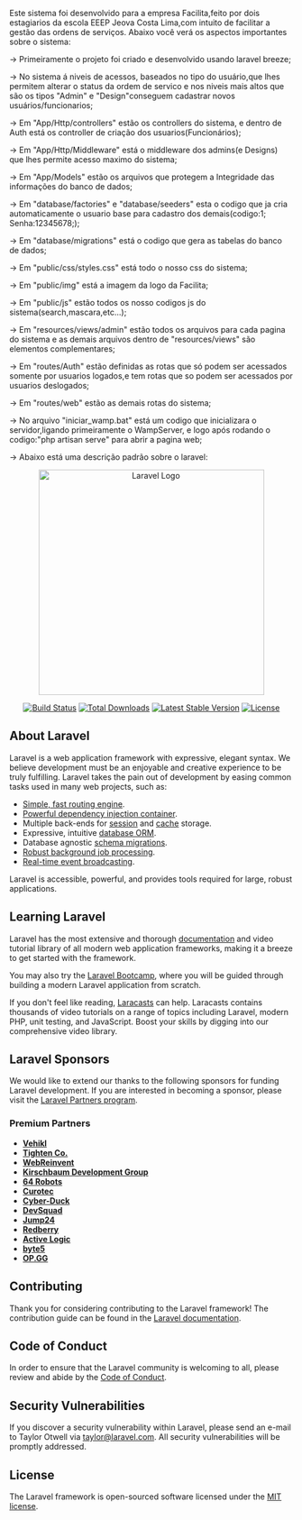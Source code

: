 Este sistema foi desenvolvido para a empresa Facilita,feito por dois estagiarios da escola EEEP Jeova Costa Lima,com intuito de facilitar a gestão das ordens de serviços. Abaixo você verá os aspectos importantes sobre o sistema:

-> Primeiramente o projeto foi criado e desenvolvido usando laravel breeze;

-> No sistema á niveis de acessos, baseados no tipo do usuário,que lhes permitem alterar o status da ordem de servico e nos niveis mais altos que são os tipos "Admin" e "Design"conseguem cadastrar novos usuários/funcionarios;

-> Em "App/Http/controllers" estão os controllers do sistema, e dentro de Auth está os controller de criação dos usuarios(Funcionários);

-> Em "App/Http/Middleware" está o middleware dos admins(e Designs) que lhes permite acesso maximo do sistema;

-> Em "App/Models" estão os arquivos que protegem a Integridade das informações do banco de dados;

-> Em "database/factories" e "database/seeders" esta o codigo que ja cria automaticamente o usuario base para cadastro dos demais(codigo:1; Senha:12345678;);

-> Em "database/migrations" está o codigo que gera as tabelas do banco de dados;

-> Em "public/css/styles.css" está todo o nosso css do sistema;

-> Em "public/img" está a imagem da logo da Facilita;

-> Em "public/js" estão todos os nosso codigos js do sistema(search,mascara,etc...);

-> Em "resources/views/admin" estão todos os arquivos para cada pagina do sistema e as demais arquivos dentro de "resources/views" são elementos complementares;

-> Em "routes/Auth" estão definidas as rotas que só podem ser acessados somente por usuarios logados,e tem rotas que so podem ser acessados por usuarios deslogados;

-> Em "routes/web" estão as demais rotas do sistema;

-> No arquivo "iniciar_wamp.bat" está um codigo que inicializara o servidor,ligando primeiramente o WampServer, e logo após rodando o codigo:"php artisan serve" para abrir a pagina web;

-> Abaixo está uma descrição padrão sobre o laravel:

<p align="center"><a href="https://laravel.com" target="_blank"><img src="https://raw.githubusercontent.com/laravel/art/master/logo-lockup/5%20SVG/2%20CMYK/1%20Full%20Color/laravel-logolockup-cmyk-red.svg" width="400" alt="Laravel Logo"></a></p>

<p align="center">
<a href="https://github.com/laravel/framework/actions"><img src="https://github.com/laravel/framework/workflows/tests/badge.svg" alt="Build Status"></a>
<a href="https://packagist.org/packages/laravel/framework"><img src="https://img.shields.io/packagist/dt/laravel/framework" alt="Total Downloads"></a>
<a href="https://packagist.org/packages/laravel/framework"><img src="https://img.shields.io/packagist/v/laravel/framework" alt="Latest Stable Version"></a>
<a href="https://packagist.org/packages/laravel/framework"><img src="https://img.shields.io/packagist/l/laravel/framework" alt="License"></a>
</p>

## About Laravel

Laravel is a web application framework with expressive, elegant syntax. We believe development must be an enjoyable and creative experience to be truly fulfilling. Laravel takes the pain out of development by easing common tasks used in many web projects, such as:

- [Simple, fast routing engine](https://laravel.com/docs/routing).
- [Powerful dependency injection container](https://laravel.com/docs/container).
- Multiple back-ends for [session](https://laravel.com/docs/session) and [cache](https://laravel.com/docs/cache) storage.
- Expressive, intuitive [database ORM](https://laravel.com/docs/eloquent).
- Database agnostic [schema migrations](https://laravel.com/docs/migrations).
- [Robust background job processing](https://laravel.com/docs/queues).
- [Real-time event broadcasting](https://laravel.com/docs/broadcasting).

Laravel is accessible, powerful, and provides tools required for large, robust applications.

## Learning Laravel

Laravel has the most extensive and thorough [documentation](https://laravel.com/docs) and video tutorial library of all modern web application frameworks, making it a breeze to get started with the framework.

You may also try the [Laravel Bootcamp](https://bootcamp.laravel.com), where you will be guided through building a modern Laravel application from scratch.

If you don't feel like reading, [Laracasts](https://laracasts.com) can help. Laracasts contains thousands of video tutorials on a range of topics including Laravel, modern PHP, unit testing, and JavaScript. Boost your skills by digging into our comprehensive video library.

## Laravel Sponsors

We would like to extend our thanks to the following sponsors for funding Laravel development. If you are interested in becoming a sponsor, please visit the [Laravel Partners program](https://partners.laravel.com).

### Premium Partners

- **[Vehikl](https://vehikl.com/)**
- **[Tighten Co.](https://tighten.co)**
- **[WebReinvent](https://webreinvent.com/)**
- **[Kirschbaum Development Group](https://kirschbaumdevelopment.com)**
- **[64 Robots](https://64robots.com)**
- **[Curotec](https://www.curotec.com/services/technologies/laravel/)**
- **[Cyber-Duck](https://cyber-duck.co.uk)**
- **[DevSquad](https://devsquad.com/hire-laravel-developers)**
- **[Jump24](https://jump24.co.uk)**
- **[Redberry](https://redberry.international/laravel/)**
- **[Active Logic](https://activelogic.com)**
- **[byte5](https://byte5.de)**
- **[OP.GG](https://op.gg)**

## Contributing

Thank you for considering contributing to the Laravel framework! The contribution guide can be found in the [Laravel documentation](https://laravel.com/docs/contributions).

## Code of Conduct

In order to ensure that the Laravel community is welcoming to all, please review and abide by the [Code of Conduct](https://laravel.com/docs/contributions#code-of-conduct).

## Security Vulnerabilities

If you discover a security vulnerability within Laravel, please send an e-mail to Taylor Otwell via [taylor@laravel.com](mailto:taylor@laravel.com). All security vulnerabilities will be promptly addressed.

## License

The Laravel framework is open-sourced software licensed under the [MIT license](https://opensource.org/licenses/MIT).
